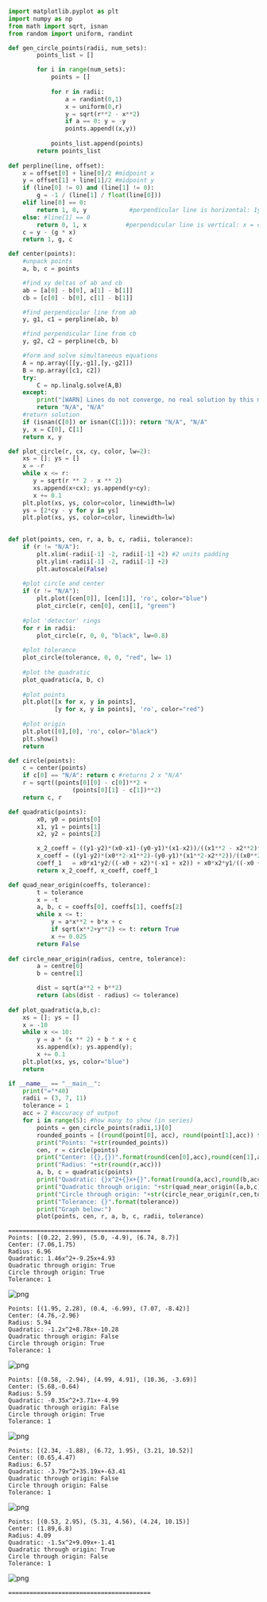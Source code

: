 

```python
import matplotlib.pyplot as plt
import numpy as np
from math import sqrt, isnan
from random import uniform, randint

def gen_circle_points(radii, num_sets):
        points_list = []

        for i in range(num_sets):
            points = []
            
            for r in radii:
                a = randint(0,1)
                x = uniform(0,r)
                y = sqrt(r**2 - x**2)
                if a == 0: y = -y
                points.append((x,y))
                
            points_list.append(points)
        return points_list
    
def perpline(line, offset):
    x = offset[0] + line[0]/2 #midpoint x
    y = offset[1] + line[1]/2 #midpoint y
    if (line[0] != 0) and (line[1] != 0):
        g = -1 / (line[1] / float(line[0]))
    elif line[0] == 0:
        return 1, 0, y            #perpendicular line is horizontal: 1y = 0x + const
    else: #line[1] == 0
        return 0, 1, x           #perpendicular line is vertical: x = const + 0y --> 0y = x - const
    c = y - (g * x)
    return 1, g, c

def center(points):
    #unpack points
    a, b, c = points

    #find xy deltas of ab and cb
    ab = [a[0] - b[0], a[1] - b[1]]
    cb = [c[0] - b[0], c[1] - b[1]]

    #find perpendicular line from ab
    y, g1, c1 = perpline(ab, b)

    #find perpendicular line from cb
    y, g2, c2 = perpline(cb, b)

    #form and solve simultaneous equations
    A = np.array([[y,-g1],[y,-g2]])
    B = np.array([c1, c2])
    try:
        C = np.linalg.solve(A,B)
    except:
        print("[WARN] Lines do not converge, no real solution by this method.\n       Please use a different tracing method (parabola).")
        return "N/A", "N/A"
    #return solution
    if (isnan(C[0]) or isnan(C[1])): return "N/A", "N/A"
    y, x = C[0], C[1]
    return x, y

def plot_circle(r, cx, cy, color, lw=2):
    xs = []; ys = []
    x = -r
    while x <= r:
       y = sqrt(r ** 2 - x ** 2)
       xs.append(x+cx); ys.append(y+cy);
       x += 0.1
    plt.plot(xs, ys, color=color, linewidth=lw)
    ys = [2*cy - y for y in ys]
    plt.plot(xs, ys, color=color, linewidth=lw)

        
def plot(points, cen, r, a, b, c, radii, tolerance):
    if (r != "N/A"):
        plt.xlim(-radii[-1] -2, radii[-1] +2) #2 units padding
        plt.ylim(-radii[-1] -2, radii[-1] +2)
        plt.autoscale(False)
            
    #plot circle and center
    if (r != "N/A"):
        plt.plot([cen[0]], [cen[1]], 'ro', color="blue")
        plot_circle(r, cen[0], cen[1], "green")
      
    #plot 'detector' rings
    for r in radii:
        plot_circle(r, 0, 0, "black", lw=0.8)
    
    #plot tolerance
    plot_circle(tolerance, 0, 0, "red", lw= 1)
        
    #plot the quadratic    
    plot_quadratic(a, b, c)
    
    #plot points
    plt.plot([x for x, y in points],
             [y for x, y in points], 'ro', color="red")
    
    #plot origin
    plt.plot([0],[0], 'ro', color="black")
    plt.show()
    return

def circle(points):
    c = center(points)
    if c[0] == "N/A": return c #returns 2 x "N/A"
    r = sqrt((points[0][0] - c[0])**2 +
                  (points[0][1] - c[1])**2)
    return c, r

def quadratic(points):
        x0, y0 = points[0]
        x1, y1 = points[1]
        x2, y2 = points[2]

        x_2_coeff = ((y1-y2)*(x0-x1)-(y0-y1)*(x1-x2))/((x1**2 - x2**2)*(x0-x1) - (x0**2-x1**2)*(x1-x2))
        x_coeff = ((y1-y2)*(x0**2-x1**2)-(y0-y1)*(x1**2-x2**2))/((x0**2-x1**2)*(x1-x2)-(x1**2-x2**2)*(x0-x1))
        coeff_1   = x0*x1*y2/((-x0 + x2)*(-x1 + x2)) + x0*x2*y1/((-x0 + x1)*(x1 - x2)) + x1*x2*y0/((x0 - x1)*(x0 - x2))
        return x_2_coeff, x_coeff, coeff_1

def quad_near_origin(coeffs, tolerance):
        t = tolerance
        x = -t
        a, b, c = coeffs[0], coeffs[1], coeffs[2]
        while x <= t:
            y = a*x**2 + b*x + c
            if sqrt(x**2+y**2) <= t: return True
            x += 0.025
        return False
    
def circle_near_origin(radius, centre, tolerance):
        a = centre[0]
        b = centre[1]

        dist = sqrt(a**2 + b**2)
        return (abs(dist - radius) <= tolerance)
        
def plot_quadratic(a,b,c):
    xs = []; ys = []
    x = -10
    while x <= 10:
        y = a * (x ** 2) + b * x + c
        xs.append(x); ys.append(y);
        x += 0.1
    plt.plot(xs, ys, color="blue")
    return

if __name__ == "__main__":
    print("="*40)
    radii = (3, 7, 11)
    tolerance = 1
    acc = 2 #accuracy of output
    for i in range(5): #how many to show (in series)
        points = gen_circle_points(radii,1)[0]
        rounded_points = [(round(point[0], acc), round(point[1],acc)) for point in points]
        print("Points: "+str(rounded_points))
        cen, r = circle(points)
        print("Center: ({},{})".format(round(cen[0],acc),round(cen[1],acc)))
        print("Radius: "+str(round(r,acc)))
        a, b, c = quadratic(points)
        print("Quadratic: {}x^2+{}x+{}".format(round(a,acc),round(b,acc),round(c,acc)))
        print("Quadratic through origin: "+str(quad_near_origin([a,b,c],tolerance)))
        print("Circle through origin: "+str(circle_near_origin(r,cen,tolerance)))
        print("Tolerance: {}".format(tolerance))
        print("Graph below:")
        plot(points, cen, r, a, b, c, radii, tolerance)
```

    ========================================
    Points: [(0.22, 2.99), (5.0, -4.9), (6.74, 8.7)]
    Center: (7.06,1.75)
    Radius: 6.96
    Quadratic: 1.46x^2+-9.25x+4.93
    Quadratic through origin: True
    Circle through origin: True
    Tolerance: 1



![png](output_0_1.png)


    Points: [(1.95, 2.28), (0.4, -6.99), (7.07, -8.42)]
    Center: (4.76,-2.96)
    Radius: 5.94
    Quadratic: -1.2x^2+8.78x+-10.28
    Quadratic through origin: False
    Circle through origin: True
    Tolerance: 1



![png](output_0_3.png)


    Points: [(0.58, -2.94), (4.99, 4.91), (10.36, -3.69)]
    Center: (5.68,-0.64)
    Radius: 5.59
    Quadratic: -0.35x^2+3.71x+-4.99
    Quadratic through origin: False
    Circle through origin: True
    Tolerance: 1



![png](output_0_5.png)


    Points: [(2.34, -1.88), (6.72, 1.95), (3.21, 10.52)]
    Center: (0.65,4.47)
    Radius: 6.57
    Quadratic: -3.79x^2+35.19x+-63.41
    Quadratic through origin: False
    Circle through origin: False
    Tolerance: 1



![png](output_0_7.png)


    Points: [(0.53, 2.95), (5.31, 4.56), (4.24, 10.15)]
    Center: (1.89,6.8)
    Radius: 4.09
    Quadratic: -1.5x^2+9.09x+-1.41
    Quadratic through origin: True
    Circle through origin: False
    Tolerance: 1



![png](output_0_9.png)


    ========================================

